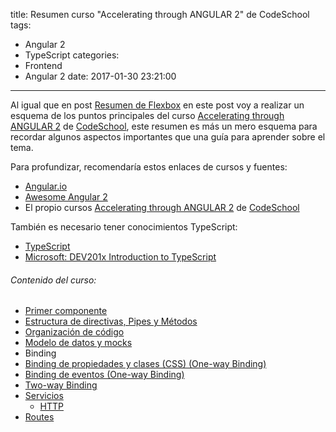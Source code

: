 title: Resumen curso "Accelerating through ANGULAR 2" de CodeSchool
tags:
- Angular 2
- TypeScript
categories:
- Frontend
- Angular 2
date: 2017-01-30 23:21:00
---
Al igual que en post [Resumen de Flexbox]() en este post voy a realizar un esquema de los puntos
principales del curso [Accelerating through ANGULAR 2](https://www.codeschool.com/courses/accelerating-through-angular-2) de [CodeSchool](https://www.codeschool.com), este resumen es más un mero esquema para recordar algunos aspectos importantes que una guía para aprender sobre el tema.

Para profundizar, recomendaría estos enlaces de cursos y fuentes:

* [Angular.io](https://angular.io)
* [Awesome Angular 2](https://angularclass.github.io/awesome-angular2/#angular-2-material-design)
* El propio cursos [Accelerating through ANGULAR 2](https://www.codeschool.com/courses/accelerating-through-angular-2) de [CodeSchool](https://www.codeschool.com)

También es necesario tener conocimientos TypeScript:

* [TypeScript](https://www.typescriptlang.org)
* [Microsoft: DEV201x Introduction to TypeScript](https://courses.edx.org/courses/course-v1%3AMicrosoft%2BDEV201x%2B2015_T2/)


###### Contenido del curso:

* [Primer componente](/2017/01/30/angular2-primer-componente/)
* [Estructura de directivas, Pipes y Métodos](/2017/01/31/angular2-directivas/)
* [Organización de código](http://localhost:4000/2017/01/31/angular2-code-organize/)
* [Modelo de datos y mocks](/2017/02/02/mocks/)
* Binding
 * [Binding de propiedades y clases (CSS) (One-way Binding)](/2017/02/02/Angular2-dataBinging/)
 * [Binding de eventos (One-way Binding)](/2017/02/05/angular2-event-binding/)
 * [Two-way Binding](/2017/02/07/angular2-two-way-binding/)
* [Servicios](/2017/02/08/angular2-services/)
  * [HTTP](/2017/06/10/angular2-services-http/)
* [Routes](/2017/06/11/angular2-routes/)
